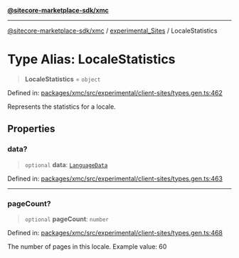 [**@sitecore-marketplace-sdk/xmc**](../../../../README.md)

***

[@sitecore-marketplace-sdk/xmc](../../../../README.md) / [experimental\_Sites](../README.md) / LocaleStatistics

# Type Alias: LocaleStatistics

> **LocaleStatistics** = `object`

Defined in: [packages/xmc/src/experimental/client-sites/types.gen.ts:462](https://github.com/Sitecore/marketplace-sdk/blob/main/packages/xmc/src/experimental/client-sites/types.gen.ts#L462)

Represents the statistics for a locale.

## Properties

### data?

> `optional` **data**: [`LanguageData`](LanguageData.md)

Defined in: [packages/xmc/src/experimental/client-sites/types.gen.ts:463](https://github.com/Sitecore/marketplace-sdk/blob/main/packages/xmc/src/experimental/client-sites/types.gen.ts#L463)

***

### pageCount?

> `optional` **pageCount**: `number`

Defined in: [packages/xmc/src/experimental/client-sites/types.gen.ts:468](https://github.com/Sitecore/marketplace-sdk/blob/main/packages/xmc/src/experimental/client-sites/types.gen.ts#L468)

The number of pages in this locale.
Example value: 60
